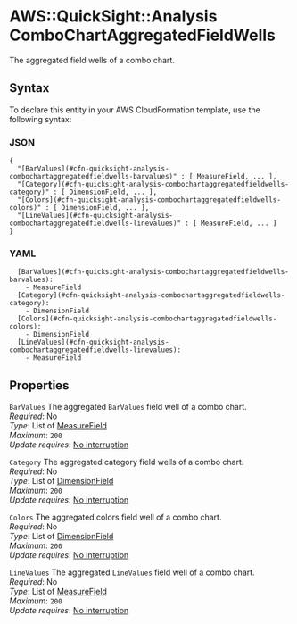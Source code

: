 # AWS::QuickSight::Analysis ComboChartAggregatedFieldWells<a name="aws-properties-quicksight-analysis-combochartaggregatedfieldwells"></a>

The aggregated field wells of a combo chart\.

## Syntax<a name="aws-properties-quicksight-analysis-combochartaggregatedfieldwells-syntax"></a>

To declare this entity in your AWS CloudFormation template, use the following syntax:

### JSON<a name="aws-properties-quicksight-analysis-combochartaggregatedfieldwells-syntax.json"></a>

```
{
  "[BarValues](#cfn-quicksight-analysis-combochartaggregatedfieldwells-barvalues)" : [ MeasureField, ... ],
  "[Category](#cfn-quicksight-analysis-combochartaggregatedfieldwells-category)" : [ DimensionField, ... ],
  "[Colors](#cfn-quicksight-analysis-combochartaggregatedfieldwells-colors)" : [ DimensionField, ... ],
  "[LineValues](#cfn-quicksight-analysis-combochartaggregatedfieldwells-linevalues)" : [ MeasureField, ... ]
}
```

### YAML<a name="aws-properties-quicksight-analysis-combochartaggregatedfieldwells-syntax.yaml"></a>

```
  [BarValues](#cfn-quicksight-analysis-combochartaggregatedfieldwells-barvalues):
    - MeasureField
  [Category](#cfn-quicksight-analysis-combochartaggregatedfieldwells-category):
    - DimensionField
  [Colors](#cfn-quicksight-analysis-combochartaggregatedfieldwells-colors):
    - DimensionField
  [LineValues](#cfn-quicksight-analysis-combochartaggregatedfieldwells-linevalues):
    - MeasureField
```

## Properties<a name="aws-properties-quicksight-analysis-combochartaggregatedfieldwells-properties"></a>

`BarValues` <a name="cfn-quicksight-analysis-combochartaggregatedfieldwells-barvalues"></a>
The aggregated `BarValues` field well of a combo chart\.  
_Required_: No  
_Type_: List of [MeasureField](aws-properties-quicksight-analysis-measurefield.md)  
_Maximum_: `200`  
_Update requires_: [No interruption](https://docs.aws.amazon.com/AWSCloudFormation/latest/UserGuide/using-cfn-updating-stacks-update-behaviors.html#update-no-interrupt)

`Category` <a name="cfn-quicksight-analysis-combochartaggregatedfieldwells-category"></a>
The aggregated category field wells of a combo chart\.  
_Required_: No  
_Type_: List of [DimensionField](aws-properties-quicksight-analysis-dimensionfield.md)  
_Maximum_: `200`  
_Update requires_: [No interruption](https://docs.aws.amazon.com/AWSCloudFormation/latest/UserGuide/using-cfn-updating-stacks-update-behaviors.html#update-no-interrupt)

`Colors` <a name="cfn-quicksight-analysis-combochartaggregatedfieldwells-colors"></a>
The aggregated colors field well of a combo chart\.  
_Required_: No  
_Type_: List of [DimensionField](aws-properties-quicksight-analysis-dimensionfield.md)  
_Maximum_: `200`  
_Update requires_: [No interruption](https://docs.aws.amazon.com/AWSCloudFormation/latest/UserGuide/using-cfn-updating-stacks-update-behaviors.html#update-no-interrupt)

`LineValues` <a name="cfn-quicksight-analysis-combochartaggregatedfieldwells-linevalues"></a>
The aggregated `LineValues` field well of a combo chart\.  
_Required_: No  
_Type_: List of [MeasureField](aws-properties-quicksight-analysis-measurefield.md)  
_Maximum_: `200`  
_Update requires_: [No interruption](https://docs.aws.amazon.com/AWSCloudFormation/latest/UserGuide/using-cfn-updating-stacks-update-behaviors.html#update-no-interrupt)
